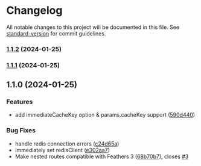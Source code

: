 # Changelog

All notable changes to this project will be documented in this file. See [standard-version](https://github.com/conventional-changelog/standard-version) for commit guidelines.

### [1.1.2](https://github.com/jjchee/feathers-redis-cache-no-group/compare/v1.1.1...v1.1.2) (2024-01-25)

### [1.1.1](https://github.com/jjchee/feathers-redis-cache-no-group/compare/v1.1.0...v1.1.1) (2024-01-25)

## 1.1.0 (2024-01-25)


### Features

* add immediateCacheKey option & params.cacheKey support ([590d440](https://github.com/jjchee/feathers-redis-cache-no-group/commit/590d440f8577737a6e8edadb019c3a99fbbb74c5))


### Bug Fixes

* handle redis connection errors ([c24d65a](https://github.com/jjchee/feathers-redis-cache-no-group/commit/c24d65a625ee15be1eabcd56115ad7ad08dfacd2))
* immediately set redisClient ([e302aa7](https://github.com/jjchee/feathers-redis-cache-no-group/commit/e302aa74bd5ae0080ac96196c82630590cebed62))
* Make nested routes compatible with Feathers 3 ([68b70b7](https://github.com/jjchee/feathers-redis-cache-no-group/commit/68b70b7d2df76332bcd05314ef6bfd43d2f8a15e)), closes [#3](https://github.com/jjchee/feathers-redis-cache-no-group/issues/3)
